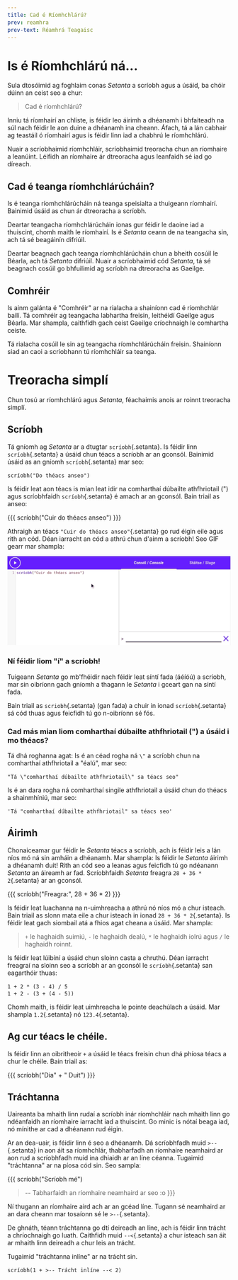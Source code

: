 ```yaml
---
title: Cad é Ríomhchlárú?
prev: reamhra
prev-text: Réamhrá Teagaisc
---
```


# Is é Ríomhchlárú ná...

Sula dtosóimid ag foghlaim conas *Setanta* a scríobh agus a úsáid, ba chóir dúinn an ceist seo a chur:

> Cad é ríomhchlárú?

Inniu tá ríomhairí an chliste, is féidir leo áirimh a dhéanamh i bhfaiteadh na súl nach féidir le
aon duine a dhéanamh ina cheann. Áfach, tá a lán cabhair ag teastáil ó ríomhairí agus is féidir linn
iad a chabhrú le ríomhchlárú.

Nuair a scríobhaimid ríomhchláir, scríobhaimid treoracha chun an ríomhaire a leanúint. Léifidh an
ríomhaire ár dtreoracha agus leanfaidh sé iad go díreach.

## Cad é teanga ríomhchlárúcháin?

Is é teanga ríomhchlárúcháin ná teanga speisialta a thuigeann ríomhairí. Bainimid úsáid as chun ár
dtreoracha a scríobh.

Deartar teangacha ríomhchlárúcháin ionas gur féidir le daoine iad a thuiscint, chomh maith le
ríomhairí. Is é *Setanta* ceann de na teangacha sin, ach tá sé beagáinín difriúil.

Deartar beagnach gach teanga ríomhchlárúcháin chun a bheith cosúil le Béarla, ach tá *Setanta*
difriúil. Nuair a scríobhaimid cód *Setanta*, tá sé beagnach cosúil go bhfuilimid ag scríobh na
dtreoracha as Gaeilge.

## Comhréir

Is ainm galánta é "Comhréir" ar na rialacha a shainíonn cad é ríomhchlár bailí. Tá comhréir ag
teangacha labhartha freisin, leithéidí Gaeilge agus Béarla. Mar shampla, caithfidh gach ceist
Gaeilge críochnaigh le comhartha ceiste.

Tá rialacha cosúil le sin ag teangacha ríomhchlárúcháin freisin. Shainíonn siad an caoi a scríobhann
tú ríomhchláir sa teanga.

# Treoracha simplí

Chun tosú ar ríomhchlárú agus *Setanta*, féachaimis anois ar roinnt treoracha simplí.

## Scríobh

Tá gníomh ag *Setanta* ar a dtugtar `scríobh`{.setanta}. Is féidir linn `scríobh`{.setanta} a úsáid
chun téacs a scríobh ar an gconsól. Bainimid úsáid as an gníomh `scríobh`{.setanta} mar seo:

```setanta
scríobh("Do théacs anseo")
```

Is féidir leat aon téacs is mian leat idir na comharthaí dúbailte athfhriotail (") agus scríobhfaidh
`scríobh`{.setanta} é amach ar an gconsól. Bain triail as anseo:

{{{
scríobh("Cuir do théacs anseo")
}}}

Athraigh an téacs `"Cuir do théacs anseo"`{.setanta} go rud éigin eile agus rith an cód. Déan
iarracht an cód a athrú chun d'ainm a scríobh! Seo GIF gearr mar shampla:

![Ag athrú téacs scríobh](assets/athraigh-teacs-scriobh.gif)

### Ní féidir liom "í" a scríobh!

Tuigeann *Setanta* go mb'fhéidir nach féidir leat síntí fada (áéíóú) a scríobh, mar sin oibríonn
gach gníomh a thagann le *Setanta* i gceart gan na síntí fada.

Bain triail as `scriobh`{.setanta} (gan fada) a chuir in ionad `scríobh`{.setanta} sá cód thuas agus
feicfidh tú go n-oibríonn sé fós.

### Cad más mian liom comharthaí dúbailte athfhriotail (") a úsáid i mo théacs?

Tá dhá roghanna agat: Is é an céad rogha ná `\"` a scríobh chun na comharthaí athfhriotail a "éalú",
mar seo:

```{.setanta .numberLines}
"Tá \"comharthaí dúbailte athfhriotail\" sa téacs seo"
```

Is é an dara rogha ná comharthaí singile athfhriotail a úsáid chun do théacs a shainmhíniú, mar seo:

```{.setanta .numberLines}
'Tá "comharthaí dúbailte athfhriotail" sa téacs seo'
```

## Áirimh

Chonaiceamar gur féidir le *Setanta* téacs a scríobh, ach is féidir leis a lán níos mó ná sin amháin
a dhéanamh. Mar shampla: Is féidir le *Setanta* áirimh a dhéanamh duit! Rith an cód seo a leanas
agus feicfidh tú go ndéanann *Setanta* an áireamh ar fad. Scríobhfaidh *Setanta* freagra
`28 + 36 * 2`{.setanta} ar an gconsól.

{{{
scríobh("Freagra:", 28 + 36 * 2)
}}}

Is féidir leat luachanna na n-uimhreacha a athrú nó níos mó a chur isteach. Bain triail as slonn
mata eile a chur isteach in ionad `28 + 36 * 2`{.setanta}. Is féidir leat gach siombail atá a fhios
agat cheana a úsáid. Mar shampla:

> `+` le haghaidh suimiú, `-` le haghaidh dealú, `*` le haghaidh iolrú agus `/` le haghaidh roinnt.

Is féidir leat lúibíní a úsáid chun sloinn casta a chruthú. Déan iarracht freagraí na sloinn seo a
scríobh ar an gconsól le `scríobh`{.setanta} san eagarthóir thuas:

```setanta
1 + 2 * (3 - 4) / 5
1 + 2 - (3 + (4 - 5))
```

Chomh maith, is féidir leat uimhreacha le pointe deachúlach a úsáid. Mar shampla `1.2`{.setanta} nó
`123.4`{.setanta}.

## Ag cur téacs le chéile.

Is féidir linn an oibritheoir `+` a úsáid le téacs freisin chun dhá phíosa téacs a chur le chéile.
Bain triail as:

{{{
scríobh("Dia" + " Duit")
}}}

## Tráchtanna

Uaireanta ba mhaith linn rudaí a scríobh inár ríomhchláir nach mhaith linn go ndéanfaidh an
ríomhaire iarracht iad a thuiscint. Go minic is nótaí beaga iad, nó mínithe ar cad a
dhéanann rud éigin.

Ar an dea-uair, is féidir linn é seo a dhéanamh. Dá scríobhfadh muid `>--`{.setanta} in aon áit sa
ríomhchlár, thabharfadh an ríomhaire neamhaird ar aon rud a scríobhfadh muid ina dhiaidh ar an líne
céanna.
Tugaimid "tráchtanna" ar na píosa cód sin. Seo sampla:

{{{
scríobh("Scríobh mé")
>-- Tabharfaidh an ríomhaire neamhaird ar seo :o
}}}

Ní thugann an ríomhaire aird ach ar an gcéad líne. Tugann sé neamhaird ar an dara cheann mar
tosaíonn sé le `>--`{.setanta}.

De ghnáth, téann tráchtanna go dtí deireadh an líne, ach is féidir linn trácht a chríochnaigh go
luath. Caithfidh muid `--<`{.setanta} a chur isteach san áit ar mhaith linn deireadh a chur leis an
trácht.

Tugaimid "tráchtanna inlíne" ar na trácht sin.

```{.setanta .numberLines}
scríobh(1 + >-- Trácht inlíne --< 2)
```
